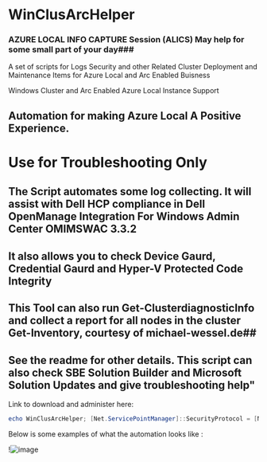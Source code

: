 # WinClusArcHelper

### AZURE LOCAL INFO CAPTURE Session (ALICS) May help for some small part of your day###
A set of scripts for Logs Security and other Related Cluster Deployment and Maintenance Items for Azure Local and Arc Enabled Buisness

Windows Cluster and Arc Enabled Azure Local Instance Support 

## Automation for making Azure Local A Positive Experience. ##

# Use for Troubleshooting Only #

## The Script automates some log collecting. It will assist with Dell HCP compliance in Dell OpenManage Integration For Windows Admin Center OMIMSWAC 3.3.2 ##
## It also allows you to check Device Gaurd, Credential Gaurd and Hyper-V Protected Code Integrity ##
## This Tool can also run Get-ClusterdiagnosticInfo and collect a report for all nodes in the cluster Get-Inventory, courtesy of michael-wessel.de##
## See the readme for other details. This script can also check SBE Solution Builder and Microsoft Solution Updates and give troubleshooting help"


Link to download and administer here: 

``` Powershell
echo WinClusArcHelper; [Net.ServicePointManager]::SecurityProtocol = [Net.SecurityProtocolType]::Tls12; (New-Object Net.WebClient).DownloadFile('https://github.com/Louisjreeves/WinClusArcHelper/raw/refs/heads/main/RunHelp.ps1','RunHelp.ps1'); & .\RunHelp.ps1
```


Below is some examples of what the automation looks like : 

!![image](https://github.com/user-attachments/assets/f5c02f82-8ff6-4e83-a4b7-24df4f5c6d68)

